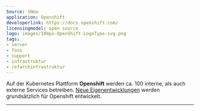 ```yaml
---
Source: SNow
application: Openshift
developerlink: https://docs.openshift.com/
licensingmodel: open source
logo: images/100px-OpenShift-LogoType.svg.png
tags:
- server
- foss
- support
- infrastruktur
- refarchinfrastruktur
---
```

Auf der Kubernetes Plattform __Openshift__ werden ca. 100 interne, als auch externe Services betreiben.
[Neue Eigenentwicklungen](../publish) werden grundsätzlich für Openshift entwickelt.


---

